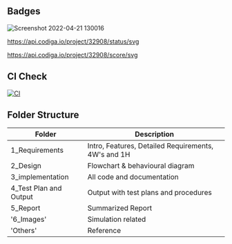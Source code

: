 ## Badges

![Screenshot 2022-04-21 130016](https://user-images.githubusercontent.com/102678112/164402747-9800cee6-abc2-456e-9cd7-18c5b36be509.png)

https://api.codiga.io/project/32908/status/svg

https://api.codiga.io/project/32908/score/svg

## CI Check
[![CI](https://github.com/YusufAliAnsar/M2_DigitalThermometer/actions/workflows/main.yml/badge.svg)](https://github.com/YusufAliAnsar/M2_DigitalThermometer/actions/workflows/main.yml)


## Folder Structure

| Folder | Description |
|--------|-------------|
| 1_Requirements | Intro, Features, Detailed Requirements, 4W's and 1H |
| 2_Design | Flowchart & behavioural diagram |
| 3_implementation  | All code and documentation |
| 4_Test Plan and Output |	Output with test plans and procedures |
| 5_Report |	Summarized Report |
| '6_Images' |	Simulation related  |
|'Others' | 	Reference |
